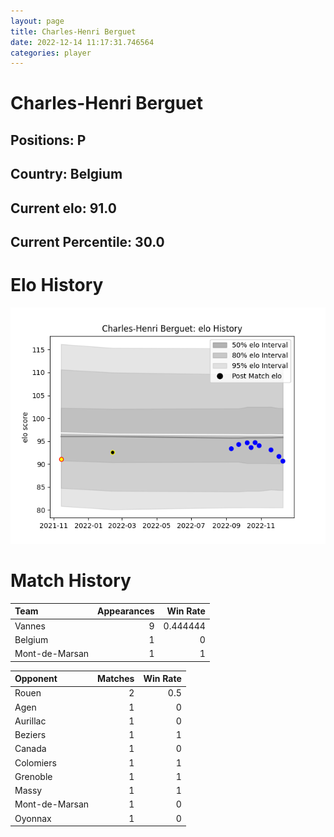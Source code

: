 ```yaml
---  
layout: page  
title: Charles-Henri Berguet  
date: 2022-12-14 11:17:31.746564  
categories: player  
---
```

# Charles-Henri Berguet

## Positions: P

## Country: Belgium

## Current elo: 91.0

## Current Percentile: 30.0

# Elo History


![elo history](history_Charles-HenriBerguet.png)
# Match History


| Team           |   Appearances |   Win Rate |
|:---------------|--------------:|-----------:|
| Vannes         |             9 |   0.444444 |
| Belgium        |             1 |   0        |
| Mont-de-Marsan |             1 |   1        |

| Opponent       |   Matches |   Win Rate |
|:---------------|----------:|-----------:|
| Rouen          |         2 |        0.5 |
| Agen           |         1 |        0   |
| Aurillac       |         1 |        0   |
| Beziers        |         1 |        1   |
| Canada         |         1 |        0   |
| Colomiers      |         1 |        1   |
| Grenoble       |         1 |        1   |
| Massy          |         1 |        1   |
| Mont-de-Marsan |         1 |        0   |
| Oyonnax        |         1 |        0   |